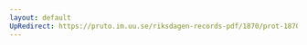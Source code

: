 ```yaml
---
layout: default
UpRedirect: https://pruto.im.uu.se/riksdagen-records-pdf/1870/prot-1870--ak--326/prot-1870--ak--326_007.pdf
---
```

